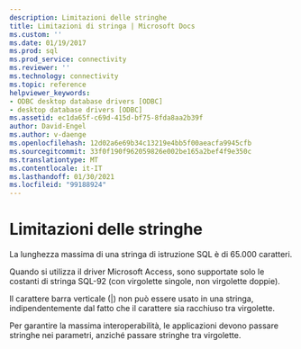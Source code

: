 ```yaml
---
description: Limitazioni delle stringhe
title: Limitazioni di stringa | Microsoft Docs
ms.custom: ''
ms.date: 01/19/2017
ms.prod: sql
ms.prod_service: connectivity
ms.reviewer: ''
ms.technology: connectivity
ms.topic: reference
helpviewer_keywords:
- ODBC desktop database drivers [ODBC]
- desktop database drivers [ODBC]
ms.assetid: ec1da65f-c69d-415d-bf75-8fda8aa2b39f
author: David-Engel
ms.author: v-daenge
ms.openlocfilehash: 12d02a6e69b34c13219e4bb5f00aeacfa9945cfb
ms.sourcegitcommit: 33f0f190f962059826e002be165a2bef4f9e350c
ms.translationtype: MT
ms.contentlocale: it-IT
ms.lasthandoff: 01/30/2021
ms.locfileid: "99188924"
---
```

# <a name="string-limitations"></a>Limitazioni delle stringhe
La lunghezza massima di una stringa di istruzione SQL è di 65.000 caratteri.  
  
 Quando si utilizza il driver Microsoft Access, sono supportate solo le costanti di stringa SQL-92 (con virgolette singole, non virgolette doppie).  
  
 Il carattere barra verticale (&#124;) non può essere usato in una stringa, indipendentemente dal fatto che il carattere sia racchiuso tra virgolette.  
  
 Per garantire la massima interoperabilità, le applicazioni devono passare stringhe nei parametri, anziché passare stringhe tra virgolette.
